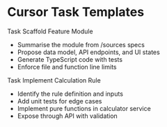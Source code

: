 # Cursor Task Templates

Task Scaffold Feature Module
- Summarise the module from /sources specs
- Propose data model, API endpoints, and UI states
- Generate TypeScript code with tests
- Enforce file and function line limits

Task Implement Calculation Rule
- Identify the rule definition and inputs
- Add unit tests for edge cases
- Implement pure functions in calculator service
- Expose through API with validation

